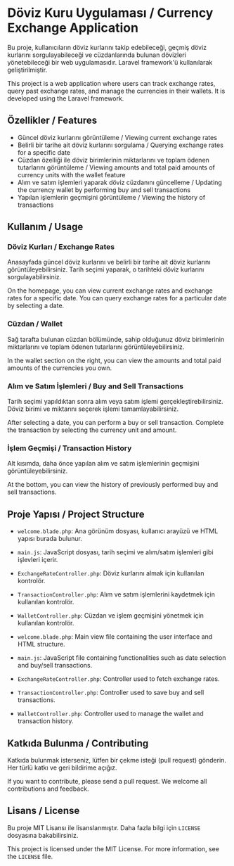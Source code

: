 # Döviz Kuru Uygulaması / Currency Exchange Application

Bu proje, kullanıcıların döviz kurlarını takip edebileceği, geçmiş döviz kurlarını sorgulayabileceği ve cüzdanlarında bulunan dövizleri yönetebileceği bir web uygulamasıdır. Laravel framework'ü kullanılarak geliştirilmiştir.

This project is a web application where users can track exchange rates, query past exchange rates, and manage the currencies in their wallets. It is developed using the Laravel framework.

## Özellikler / Features

- Güncel döviz kurlarını görüntüleme / Viewing current exchange rates
- Belirli bir tarihe ait döviz kurlarını sorgulama / Querying exchange rates for a specific date
- Cüzdan özelliği ile döviz birimlerinin miktarlarını ve toplam ödenen tutarlarını görüntüleme / Viewing amounts and total paid amounts of currency units with the wallet feature
- Alım ve satım işlemleri yaparak döviz cüzdanını güncelleme / Updating the currency wallet by performing buy and sell transactions
- Yapılan işlemlerin geçmişini görüntüleme / Viewing the history of transactions

## Kullanım / Usage

### Döviz Kurları / Exchange Rates

Anasayfada güncel döviz kurlarını ve belirli bir tarihe ait döviz kurlarını görüntüleyebilirsiniz. Tarih seçimi yaparak, o tarihteki döviz kurlarını sorgulayabilirsiniz.

On the homepage, you can view current exchange rates and exchange rates for a specific date. You can query exchange rates for a particular date by selecting a date.

### Cüzdan / Wallet

Sağ tarafta bulunan cüzdan bölümünde, sahip olduğunuz döviz birimlerinin miktarlarını ve toplam ödenen tutarlarını görüntüleyebilirsiniz.

In the wallet section on the right, you can view the amounts and total paid amounts of the currencies you own.

### Alım ve Satım İşlemleri / Buy and Sell Transactions

Tarih seçimi yapıldıktan sonra alım veya satım işlemi gerçekleştirebilirsiniz. Döviz birimi ve miktarını seçerek işlemi tamamlayabilirsiniz.

After selecting a date, you can perform a buy or sell transaction. Complete the transaction by selecting the currency unit and amount.

### İşlem Geçmişi / Transaction History

Alt kısımda, daha önce yapılan alım ve satım işlemlerinin geçmişini görüntüleyebilirsiniz.

At the bottom, you can view the history of previously performed buy and sell transactions.

## Proje Yapısı / Project Structure

- `welcome.blade.php`: Ana görünüm dosyası, kullanıcı arayüzü ve HTML yapısı burada bulunur.
- `main.js`: JavaScript dosyası, tarih seçimi ve alım/satım işlemleri gibi işlevleri içerir.
- `ExchangeRateController.php`: Döviz kurlarını almak için kullanılan kontrolör.
- `TransactionController.php`: Alım ve satım işlemlerini kaydetmek için kullanılan kontrolör.
- `WalletController.php`: Cüzdan ve işlem geçmişini yönetmek için kullanılan kontrolör.

- `welcome.blade.php`: Main view file containing the user interface and HTML structure.
- `main.js`: JavaScript file containing functionalities such as date selection and buy/sell transactions.
- `ExchangeRateController.php`: Controller used to fetch exchange rates.
- `TransactionController.php`: Controller used to save buy and sell transactions.
- `WalletController.php`: Controller used to manage the wallet and transaction history.

## Katkıda Bulunma / Contributing

Katkıda bulunmak isterseniz, lütfen bir çekme isteği (pull request) gönderin. Her türlü katkı ve geri bildirime açığız.

If you want to contribute, please send a pull request. We welcome all contributions and feedback.

## Lisans / License

Bu proje MIT Lisansı ile lisanslanmıştır. Daha fazla bilgi için `LICENSE` dosyasına bakabilirsiniz.

This project is licensed under the MIT License. For more information, see the `LICENSE` file.
